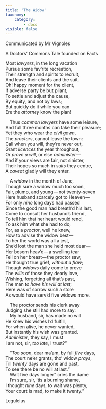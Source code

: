 ```yaml
---
title: 'The Widow'
taxonomy:
    category:
        - docs
visible: false
---
```


<div class="author">Communicated by Mr Vignoles</div>

<span class="title">A Doctors’ Commons Tale founded on Facts</span>
 
Most *lawyers*, in the long vacation  
Pursue some fav’rite recreation,  
Their strength and spirits to recruit,  
And leave their clients and the suit.  
Oh! happy moment for the client,  
If adverse party be but pliant,  
To settle and adjust the cause,  
By equity, and not by laws;  
But quickly do it while you can  
Ere the *attorney* know the plan!  

&emsp;Thus *common lawyers* have some leisure,  
And full three months can take their pleasure;  
Yet they who wear the *civil gown*,  
The *proctors*, cannot leave the town:  
Call when you will, they’re never out,  
Grant *licences* the year throughout;  
Or *prove a will*, or else *administer* —   
And if your views are fair, not sinister,  
Their hopes so much in *suits* they centre,  
A *caveat* gladly will they enter.  
 
&emsp;A *widow* in the month of June,  
Though sure a widow much too soon,  
Fair, plump, and young — not twenty-seven  
Here husband scarcely got to Heaven —   
For only *nine* long days had passed  
Since the good man had breath’d his last,   
Come to consult her husband’s friend,  
To tell him that her heart would rend,  
To ask him what she had to do,  
For, as a *proctor*, well he knew,  
How to advise the widow best —   
To her the world was all a jest,  
She’d lost the man she held most dear —   
Her bosom heav’d — a swelling tear  
Fell on her breast — the proctor saw,  
He thought true grief, *without a flaw*;  
Though *widows* daily come to prove  
The *wills* of those they dearly love,  
Wishing, forgetting all that’s past,  
The man *to have his will at last*;  
Here was of sorrow such a store  
As would have serv’d five widows more.  

&emsp;The proctor sends his clerk away  
Judging she still had more to say:  
&emsp;My husband, sir, has made no will  
He knew his wishes I’d fulfill,  
For when alive, he never wanted,  
But instantly his wish was granted.  
*Administer*, they say, I must  
I am not, sir, *too late*, I trust?”  

&emsp;“*Too soon*, dear ma’am, by full *five* days,  
The court ne’er grants, tho’ widow *prays*,  
Till *twenty* days are gone and past,  
To see there be no will at last.”  
&emsp;Wait five days longer” cries the dame  
&emsp;I’m sure, sir, ’tis a burning shame,  
I thought *nine* days, to wait was plenty,  
Your court is mad, to make it twenty.”  

Leguleius